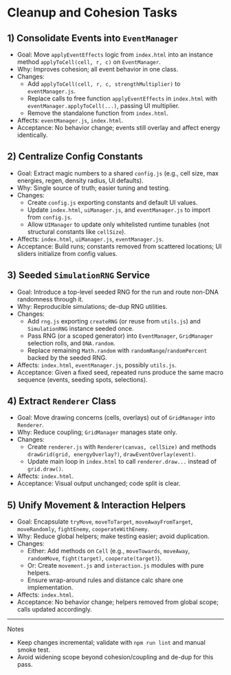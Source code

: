 # Cleanup and Cohesion Tasks

## 1) Consolidate Events into `EventManager`

- Goal: Move `applyEventEffects` logic from `index.html` into an instance method `applyToCell(cell, r, c)` on `EventManager`.
- Why: Improves cohesion; all event behavior in one class.
- Changes:
  - Add `applyToCell(cell, r, c, strengthMultiplier)` to `eventManager.js`.
  - Replace calls to free function `applyEventEffects` in `index.html` with `eventManager.applyToCell(...)`, passing UI multiplier.
  - Remove the standalone function from `index.html`.
- Affects: `eventManager.js`, `index.html`.
- Acceptance: No behavior change; events still overlay and affect energy identically.

## 2) Centralize Config Constants

- Goal: Extract magic numbers to a shared `config.js` (e.g., cell size, max energies, regen, density radius, UI defaults).
- Why: Single source of truth; easier tuning and testing.
- Changes:
  - Create `config.js` exporting constants and default UI values.
  - Update `index.html`, `uiManager.js`, and `eventManager.js` to import from `config.js`.
  - Allow `UIManager` to update only whitelisted runtime tunables (not structural constants like `cellSize`).
- Affects: `index.html`, `uiManager.js`, `eventManager.js`.
- Acceptance: Build runs; constants removed from scattered locations; UI sliders initialize from config values.

## 3) Seeded `SimulationRNG` Service

- Goal: Introduce a top-level seeded RNG for the run and route non-DNA randomness through it.
- Why: Reproducible simulations; de-dup RNG utilities.
- Changes:
  - Add `rng.js` exporting `createRNG` (or reuse from `utils.js`) and `SimulationRNG` instance seeded once.
  - Pass RNG (or a scoped generator) into `EventManager`, `GridManager` selection rolls, and `DNA.random`.
  - Replace remaining `Math.random` with `randomRange`/`randomPercent` backed by the seeded RNG.
- Affects: `index.html`, `eventManager.js`, possibly `utils.js`.
- Acceptance: Given a fixed seed, repeated runs produce the same macro sequence (events, seeding spots, selections).

## 4) Extract `Renderer` Class

- Goal: Move drawing concerns (cells, overlays) out of `GridManager` into `Renderer`.
- Why: Reduce coupling; `GridManager` manages state only.
- Changes:
  - Create `renderer.js` with `Renderer(canvas, cellSize)` and methods `drawGrid(grid, energyOverlay?)`, `drawEventOverlay(event)`.
  - Update main loop in `index.html` to call `renderer.draw...` instead of `grid.draw()`.
- Affects: `index.html`.
- Acceptance: Visual output unchanged; code split is clear.

## 5) Unify Movement & Interaction Helpers

- Goal: Encapsulate `tryMove`, `moveToTarget`, `moveAwayFromTarget`, `moveRandomly`, `fightEnemy`, `cooperateWithEnemy`.
- Why: Reduce global helpers; make testing easier; avoid duplication.
- Changes:
  - Either: Add methods on `Cell` (e.g., `moveTowards`, `moveAway`, `randomMove`, `fight(target)`, `cooperate(target)`).
  - Or: Create `movement.js` and `interaction.js` modules with pure helpers.
  - Ensure wrap-around rules and distance calc share one implementation.
- Affects: `index.html`.
- Acceptance: No behavior change; helpers removed from global scope; calls updated accordingly.

---

Notes

- Keep changes incremental; validate with `npm run lint` and manual smoke test.
- Avoid widening scope beyond cohesion/coupling and de-dup for this pass.
